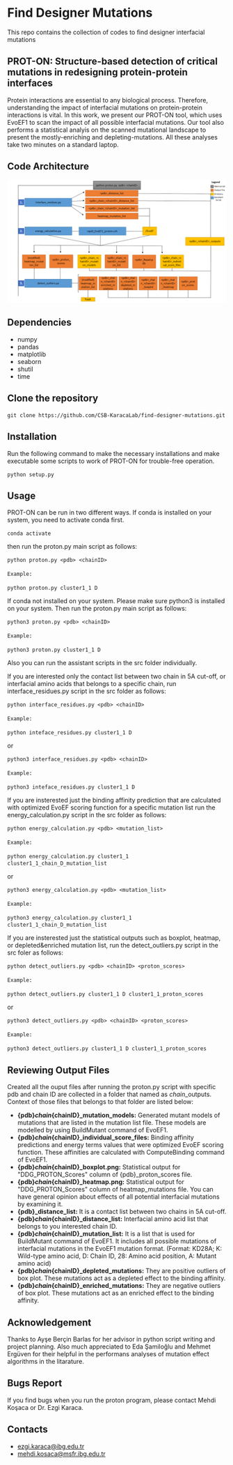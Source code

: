# Find Designer Mutations
This repo contains the collection of codes to find designer interfacial mutations
## PROT-ON: Structure-based detection of critical mutations in redesigning protein-protein interfaces
  Protein interactions are essential to any biological process. Therefore, understanding the impact of interfacial mutations on protein-protein interactions is vital. In this work, we present our PROT-ON tool, which uses EvoEF1 to scan the impact of all possible interfacial mutations. Our tool also performs a statistical analyis on the scanned mutational landscape to present the mostly-enriching and depleting-mutations. All these analyses take two minutes on a standard laptop.

## Code Architecture
![proton_code_architecture](https://github.com/CSB-KaracaLab/find-designer-mutations/blob/main/proton_code_architecture.png)

## Dependencies
* numpy
* pandas
* matplotlib
* seaborn
* shutil
* time

## Clone the repository
```
git clone https://github.com/CSB-KaracaLab/find-designer-mutations.git
```
## Installation
Run the following command to make the necessary installations and make executable some scripts to work of PROT-ON for trouble-free operation.
```
python setup.py
```
## Usage
PROT-ON can be run in two different ways. If conda is installed on your system, you need to activate conda first.
```
conda activate
```
then run the proton.py main script as follows:
```
python proton.py <pdb> <chainID>

Example:

python proton.py cluster1_1 D
```
If conda not installed on your system. Please make sure python3 is installed on your system. Then run the proton.py main script as follows:
``` 
python3 proton.py <pdb> <chainID>

Example:

python3 proton.py cluster1_1 D
```
Also you can run the assistant scripts in the src folder individually.

If you are interested only the contact list between two chain in 5A cut-off, or interfacial amino acids that belongs to a specific chain, run interface_residues.py script in the src folder as follows:
```
python interface_residues.py <pdb> <chainID>

Example:

python inteface_residues.py cluster1_1 D
```
or
```
python3 interface_residues.py <pdb> <chainID>

Example:

python3 inteface_residues.py cluster1_1 D
```
If you are insterested just the binding affinity prediction that are calculated with optimized EvoEF scoring function for a specific mutation list run the energy_calculation.py script in the src folder as follows:
```
python energy_calculation.py <pdb> <mutation_list> 

Example:

python energy_calculation.py cluster1_1 cluster1_1_chain_D_mutation_list
```
or
```
python3 energy_calculation.py <pdb> <mutation_list>

Example:

python3 energy_calculation.py cluster1_1 cluster1_1_chain_D_mutation_list
```
If you are insterested just the statistical outputs such as boxplot, heatmap, or depleted&enriched mutation list, run the detect_outliers.py script in the src foler as follows:
```
python detect_outliers.py <pdb> <chainID> <proton_scores>

Example:

python detect_outliers.py cluster1_1 D cluster1_1_proton_scores
```
or
```
python3 detect_outliers.py <pdb> <chainID> <proton_scores>

Example:

python3 detect_outliers.py cluster1_1 D cluster1_1_proton_scores
```
## Reviewing Output Files
Created all the ouput files after running the proton.py script with specific pdb and chain ID are collected in a folder that named as <pdb>_chain_<chainID>_outputs. Context of those files that belongs to that folder are listed below:
  * **{pdb}_chain_{chainID}_mutation_models:** Generated mutant models of mutations that are listed in the mutation list file. These models are modelled by using BuildMutant command of EvoEF1.
  * **{pdb}_chain_{chainID}_individual_score_files:** Binding affinity predictions and energy terms values that were optimized EvoEF scoring function. These affinities are calculated with ComputeBinding command of EvoEF1.
  * **{pdb}_chain_{chainID}_boxplot.png:** Statistical output for "DDG_PROTON_Scores" column of {pdb}_proton_scores file. 
  * **{pdb}_chain_{chainID}_heatmap.png:** Statistical output for "DDG_PROTON_Scores" column of heatmap_mutations file. You can have general opinion about effects of all potential interfacial mutations by examining it.
  * **{pdb}_distance_list:** It is a contact list between two chains in 5A cut-off.
  * **{pdb}_chain_{chainID}_distance_list:** Interfacial amino acid list that belongs to you interested chain ID.
  * **{pdb}_chain_{chainID}_mutation_list:** It is a list that is used for BuildMutant command of EvoEF1. It includes all possible mutations of interfacial mutations in the EvoEF1 mutation format. (Format: KD28A; K: Wild-type amino acid, D: Chain ID, 28: Amino acid position, A: Mutant amino acid)
  * **{pdb}_chain_{chainID}_depleted_mutations:** They are positive outliers of box plot. These mutations act as a depleted effect to the binding affinity.  
  * **{pdb}_chain_{chainID}_enriched_mutations:** They are negative outliers of box plot. These mutations act as an enriched effect to the binding affinity.

## Acknowledgement
Thanks to Ayşe Berçin Barlas for her advisor in python script writing and project planning. Also much appreciated to Eda Şamiloğlu and Mehmet Ergüven for their helpful in the performans analyses of mutation effect algorithms in the litarature.
## Bugs Report
If you find bugs when you run the proton program, please contact Mehdi Koşaca or Dr. Ezgi Karaca.

## Contacts
* ezgi.karaca@ibg.edu.tr
* mehdi.kosaca@msfr.ibg.edu.tr


